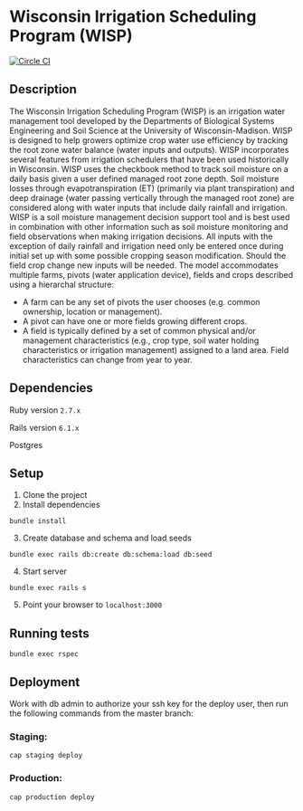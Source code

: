 # Wisconsin Irrigation Scheduling Program (WISP)
[![Circle CI](https://circleci.com/gh/uwent/wisp.svg?style=svg&circle-token=ac949534b314e7ad331b2373135f52a52fba512b)](https://circleci.com/gh/uwent/wisp)

## Description
The Wisconsin Irrigation Scheduling Program (WISP) is an irrigation water management tool developed by the Departments of Biological Systems Engineering and Soil Science at the University of Wisconsin-Madison. WISP is designed to help growers optimize crop water use efficiency by tracking the root zone water balance (water inputs and outputs). WISP incorporates several features from irrigation schedulers that have been used historically in Wisconsin.
WISP uses the checkbook method to track soil moisture on a daily basis given a user defined managed root zone depth. Soil moisture losses through evapotranspiration (ET) (primarily via plant transpiration) and deep drainage (water passing vertically through the managed root zone) are considered along with water inputs that include daily rainfall and irrigation. WISP is a soil moisture management decision support tool and is best used in combination with other information such as soil moisture monitoring and field observations when making irrigation decisions. All inputs with the exception of daily rainfall and irrigation need only be entered once during initial set up with some possible cropping season modification. Should the field crop change new inputs will be needed. The model accommodates multiple farms, pivots (water application device), fields and crops described using a hierarchal structure:
* A farm can be any set of pivots the user chooses (e.g. common ownership, location or management).
* A pivot can have one or more fields growing different crops.
* A field is typically defined by a set of common physical and/or management characteristics (e.g., crop type, soil water holding characteristics or irrigation management) assigned to a land area. Field characteristics can change from year to year.

## Dependencies

Ruby version `2.7.x`

Rails version `6.1.x`

Postgres

## Setup
1. Clone the project
2. Install dependencies
```
bundle install
```
3. Create database and schema and load seeds
```
bundle exec rails db:create db:schema:load db:seed
```
4. Start server
```
bundle exec rails s
```
5. Point your browser to `localhost:3000`

## Running tests
```
bundle exec rspec
```

## Deployment
Work with db admin to authorize your ssh key for the deploy user, then run the following commands from the master branch:

### Staging:
```
cap staging deploy
```
### Production:
```
cap production deploy
```
